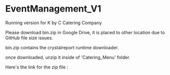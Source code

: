 # EventManagement_V1
Running version for K by C Catering Company

Please download bin.zip in Google Drive, it is placed to other location due to 
GitHub file size issues.

bin.zip contains the crystalreport runtime downloader.

once downloaded, unzip it inside of 'Catering_Menu' folder.

Here's the link for the zip file : 